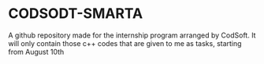 # CODSODT-SMARTA
A github repository made for the internship program arranged by CodSoft. It will only contain those c++ codes that are given to me as tasks, starting from August 10th
